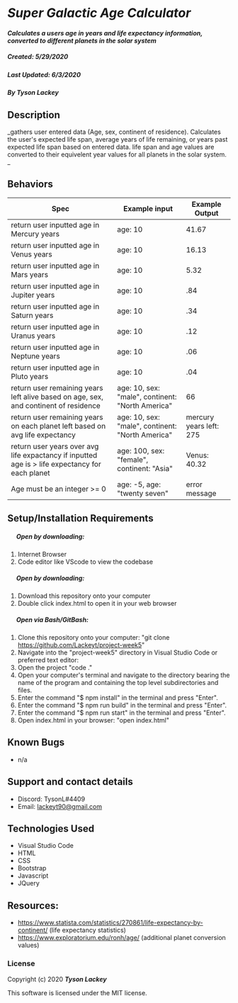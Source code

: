 #  _Super Galactic Age Calculator_

#### _Calculates a users age in years and life expectancy information, converted to different planets in the solar system_
##### __Created:__ 5/29/2020
##### __Last Updated:__ 6/3/2020 
##### By _**Tyson Lackey**_  


## Description

_gathers user entered data (Age, sex, continent of residence). Calculates the user's expected life span, average years of life remaining, or years past expected life span based on entered data. life span and age values are converted to their equivelent year values for all planets in the solar system. _

## Behaviors

| Spec| Example input | Example Output
| ----------- | ----------- | ----------- |
| return user inputted age in Mercury years | age: 10 | 41.67 |
| return user inputted age in Venus years | age: 10 | 16.13 |
| return user inputted age in Mars years | age: 10 | 5.32 |
| return user inputted age in Jupiter years | age: 10 | .84 |
| return user inputted age in Saturn years | age: 10 | .34 |
| return user inputted age in Uranus years | age: 10 | .12 |
| return user inputted age in Neptune years | age: 10 | .06 |
| return user inputted age in Pluto years | age: 10 | .04 |
| return user remaining years left alive based on age, sex, and continent of residence | age: 10, sex: "male", continent: "North America" | 66 |
| return user remaining years on each planet left based on avg life expectancy | age: 10, sex: "male", continent: "North America" | mercury years left: 275 |
| return user years over avg life expactancy if inputted age is > life expectancy for each planet | age: 100, sex: "female", continent: "Asia" | Venus: 40.32 |
| Age must be an integer >= 0 | age: -5, age: "twenty seven" | error message |

## Setup/Installation Requirements

##### &nbsp;&nbsp;&nbsp;&nbsp;&nbsp;&nbsp;Open by downloading:
1. Internet Browser
2. Code editor like VScode to view the codebase

##### &nbsp;&nbsp;&nbsp;&nbsp;&nbsp;&nbsp;Open by downloading:

1. Download this repository onto your computer
2. Double click index.html to open it in your web browser

##### &nbsp;&nbsp;&nbsp;&nbsp;&nbsp;&nbsp;Open via Bash/GitBash:

1. Clone this repository onto your computer:
    "git clone https://github.com/Lackeyt/project-week5"
2. Navigate into the "project-week5" directory in Visual Studio Code or preferred text editor:
3. Open the project
    "code ."
4. Open your computer's terminal and navigate to the directory bearing the name of the program and containing the top level subdirectories and files.
5. Enter the command "$ npm install" in the terminal and press "Enter".
6. Enter the command "$ npm run build" in the terminal and press "Enter".
7. Enter the command "$ npm run start" in the terminal and press "Enter".
8. Open index.html in your browser:
    "open index.html"

## Known Bugs

* n/a

## Support and contact details

* Discord: TysonL#4409
* Email: lackeyt90@gmail.com


## Technologies Used

* Visual Studio Code
* HTML
* CSS
* Bootstrap
* Javascript
* JQuery

## Resources:

* https://www.statista.com/statistics/270861/life-expectancy-by-continent/  (life expectancy statistics)
* https://www.exploratorium.edu/ronh/age/   (additional planet conversion values)

### License

Copyright (c) 2020 **_Tyson Lackey_**

This software is licensed under the MIT license.